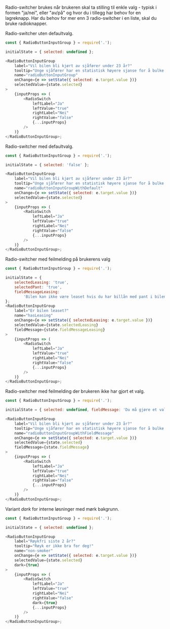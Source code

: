 Radio-switcher brukes når brukeren skal ta stilling til enkle valg - typisk i formen "ja/nei", eller "av/på" og hvor du i tillegg har behov for en lagreknapp. Har du behov for mer enn 3 radio-switcher i en liste, skal du bruke radioknapper.

Radio-switcher uten defaultvalg.

```js
const { RadioButtonInputGroup } = require('.');

initialState = { selected: undefined };

<RadioButtonInputGroup
    label="Vil bilen bli kjørt av sjåfører under 23 år?"
    tooltip="Unge sjåfører har en statistisk høyere sjanse for å bulke bilen."
    name="radioButtonInputGroup"
    onChange={e => setState({ selected: e.target.value })}
    selectedValue={state.selected}
>
    {inputProps => (
        <RadioSwitch
            leftLabel="Ja"
            leftValue="true"
            rightLabel="Nei"
            rightValue="false"
            {...inputProps}
        />
    )}
</RadioButtonInputGroup>;
```

Radio-switcher med defaultvalg.

```js
const { RadioButtonInputGroup } = require('.');

initialState = { selected: 'false' };

<RadioButtonInputGroup
    label="Vil bilen bli kjørt av sjåfører under 23 år?"
    tooltip="Unge sjåfører har en statistisk høyere sjanse for å bulke bilen."
    name="radioButtonInputGroupWithDefault"
    onChange={e => setState({ selected: e.target.value })}
    selectedValue={state.selected}
>
    {inputProps => (
        <RadioSwitch
            leftLabel="Ja"
            leftValue="true"
            rightLabel="Nei"
            rightValue="false"
            {...inputProps}
        />
    )}
</RadioButtonInputGroup>;
```

Radio-switcher med feilmelding på brukerens valg

```js
const { RadioButtonInputGroup } = require('.');

initialState = {
    selectedLeasing: 'true',
    selectedPant: 'true',
    fieldMessageLeasing:
        'Bilen kan ikke være leaset hvis du har billån med pant i bilen.',
};
<RadioButtonInputGroup
    label="Er bilen leaset?"
    name="hasLeasing"
    onChange={e => setState({ selectedLeasing: e.target.value })}
    selectedValue={state.selectedLeasing}
    fieldMessage={state.fieldMessageLeasing}
>
    {inputProps => (
        <RadioSwitch
            leftLabel="Ja"
            leftValue="true"
            rightLabel="Nei"
            rightValue="false"
            {...inputProps}
        />
    )}
</RadioButtonInputGroup>;
```

Radio-switcher med feilmelding der brukeren ikke har gjort et valg.

```js
const { RadioButtonInputGroup } = require('.');

initialState = { selected: undefined, fieldMessage: 'Du må gjøre et valg' };

<RadioButtonInputGroup
    label="Vil bilen bli kjørt av sjåfører under 23 år?"
    tooltip="Unge sjåfører har en statistisk høyere sjanse for å bulke bilen."
    name="radioButtonInputGroupWithFieldMessage"
    onChange={e => setState({ selected: e.target.value })}
    selectedValue={state.selected}
    fieldMessage={state.fieldMessage}
>
    {inputProps => (
        <RadioSwitch
            leftLabel="Ja"
            leftValue="true"
            rightLabel="Nei"
            rightValue="false"
            {...inputProps}
        />
    )}
</RadioButtonInputGroup>;
```

Variant _dark_ for interne løsninger med mørk bakgrunn.

```js { "props": { "className": "sb1ds-example-dark" } }
const { RadioButtonInputGroup } = require('.');

initialState = { selected: undefined };

<RadioButtonInputGroup
    label="Røykfri siste 2 år?"
    tooltip="Røyk er ikke bra for deg!"
    name="non-smoker"
    onChange={e => setState({ selected: e.target.value })}
    selectedValue={state.selected}
    dark={true}
>
    {inputProps => (
        <RadioSwitch
            leftLabel="Ja"
            leftValue="true"
            rightLabel="Nei"
            rightValue="false"
            dark={true}
            {...inputProps}
        />
    )}
</RadioButtonInputGroup>;
```

